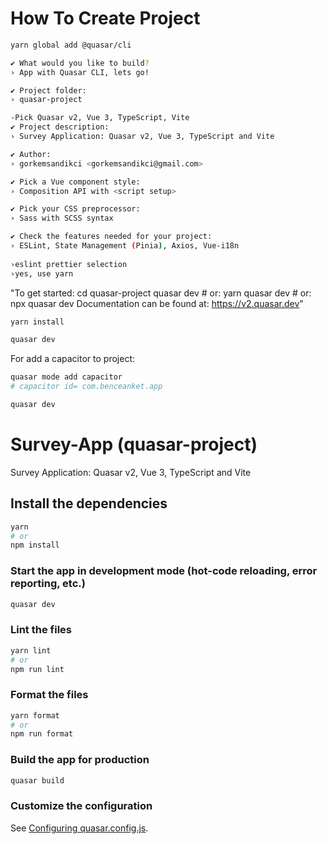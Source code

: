 # How To Create Project
```bash
yarn global add @quasar/cli
```
```bash
✔ What would you like to build? 
› App with Quasar CLI, lets go!

✔ Project folder: 
› quasar-project

-Pick Quasar v2, Vue 3, TypeScript, Vite
✔ Project description: 
› Survey Application: Quasar v2, Vue 3, TypeScript and Vite

✔ Author: 
› gorkemsandikci <gorkemsandikci@gmail.com>

✔ Pick a Vue component style: 
› Composition API with <script setup>

✔ Pick your CSS preprocessor: 
› Sass with SCSS syntax

✔ Check the features needed for your project: 
› ESLint, State Management (Pinia), Axios, Vue-i18n
  
›eslint prettier selection
›yes, use yarn
```

"To get started:
  cd quasar-project
  quasar dev # or: yarn quasar dev # or: npx quasar dev
Documentation can be found at: https://v2.quasar.dev"
  
```bash
yarn install
```
```bash
quasar dev
```
For add a capacitor to project:
```bash
quasar mode add capacitor
# capacitor id= com.benceanket.app
```
  
```bash
quasar dev
``` 
# Survey-App (quasar-project)

Survey Application: Quasar v2, Vue 3, TypeScript and Vite

## Install the dependencies
```bash
yarn
# or
npm install
```

### Start the app in development mode (hot-code reloading, error reporting, etc.)
```bash
quasar dev
```


### Lint the files
```bash
yarn lint
# or
npm run lint
```


### Format the files
```bash
yarn format
# or
npm run format
```



### Build the app for production
```bash
quasar build
```

### Customize the configuration
See [Configuring quasar.config.js](https://v2.quasar.dev/quasar-cli-vite/quasar-config-js).
